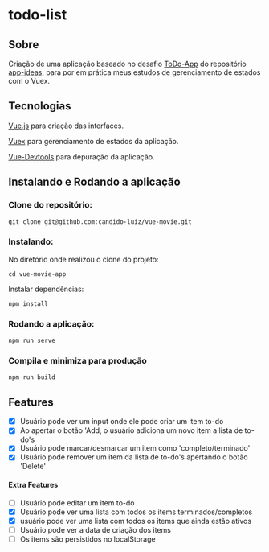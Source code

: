 # todo-list

## Sobre 
Criação de uma aplicação baseado no desafio [ToDo-App](https://github.com/florinpop17/app-ideas/blob/master/Projects/2-Intermediate/To-Do-App.md) do repositório [app-ideas](https://github.com/florinpop17/app-ideas), para por em prática meus estudos de gerenciamento de estados com o Vuex.

## Tecnologias
[Vue.js](https://vuejs.org/) para criação das interfaces.

[Vuex](https://vuex.vuejs.org/) para gerenciamento de estados da aplicação.

[Vue-Devtools](https://devtools.vuejs.org/) para depuração da aplicação.

## Instalando e Rodando a aplicação 

### Clone do repositório: 
```
git clone git@github.com:candido-luiz/vue-movie.git   
```
### Instalando: 
No diretório onde realizou o clone do projeto:

```
cd vue-movie-app
```
Instalar dependências:
```
npm install
```

### Rodando a aplicação:
```
npm run serve
``` 

### Compila e minimiza para produção
```
npm run build
```
## Features
- [x] Usuário pode ver um input onde ele pode criar um item to-do
- [x] Ao apertar o botão 'Add, o usuário adiciona um novo item a lista de to-do's
- [x] Usuário pode marcar/desmarcar um item como 'completo/terminado'
- [x] Usuário pode remover um item da lista de to-do's apertando o botão 'Delete'

#### Extra Features
- [ ] Usuário pode editar um item to-do
- [x] Usuário pode ver uma lista com todos os items terminados/completos
- [x] usuário pode ver uma lista com todos os items que ainda estão ativos
- [ ] Usuário pode ver a data de criação dos items
- [ ] Os items são persistidos no localStorage

